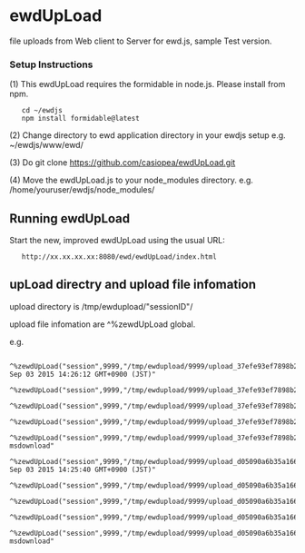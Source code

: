 # ewdUpLoad
file uploads from Web client to Server for ewd.js, sample Test version.

### Setup Instructions


(1) This ewdUpLoad requires the formidable in node.js. Please install from npm.

       cd ~/ewdjs
       npm install formidable@latest


(2) Change directory to ewd application directory in your ewdjs setup e.g. ~/ewdjs/www/ewd/


(3) Do git clone https://github.com/casiopea/ewdUpLoad.git


(4) Move the ewdUpLoad.js to your node_modules directory. e.g. /home/youruser/ewdjs/node_modules/


## Running ewdUpLoad

Start the new, improved ewdUpLoad using the usual URL:

       http://xx.xx.xx.xx:8080/ewd/ewdUpLoad/index.html

## upLoad directry and upload file infomation


upload directory is /tmp/ewdupload/"sessionID"/


upload file infomation are ^%zewdUpLoad global.


e.g.

     ^%zewdUpLoad("session",9999,"/tmp/ewdupload/9999/upload_37efe93ef7898b2177","lastModifiedDate")="Thu Sep 03 2015 14:26:12 GMT+0900 (JST)"
     ^%zewdUpLoad("session",9999,"/tmp/ewdupload/9999/upload_37efe93ef7898b2177","name")="gtmandewdjsSetup.exe"
     ^%zewdUpLoad("session",9999,"/tmp/ewdupload/9999/upload_37efe93ef7898b2177","path")="/tmp/ewdupload/9999/upload_37efe93ef7898b2177"
     ^%zewdUpLoad("session",9999,"/tmp/ewdupload/9999/upload_37efe93ef7898b2177","size")=711152
     ^%zewdUpLoad("session",9999,"/tmp/ewdupload/9999/upload_37efe93ef7898b2177","type")="application/x-msdownload"
     ^%zewdUpLoad("session",9999,"/tmp/ewdupload/9999/upload_d05090a6b35a1663eb","lastModifiedDate")="Thu Sep 03 2015 14:25:40 GMT+0900 (JST)"
     ^%zewdUpLoad("session",9999,"/tmp/ewdupload/9999/upload_d05090a6b35a1663eb","name")="gtmewdjsinstall.exe"
     ^%zewdUpLoad("session",9999,"/tmp/ewdupload/9999/upload_d05090a6b35a1663eb","path")="/tmp/ewdupload/9999/upload_d05090a6b35a1663eb"
     ^%zewdUpLoad("session",9999,"/tmp/ewdupload/9999/upload_d05090a6b35a1663eb","size")=2130028
     ^%zewdUpLoad("session",9999,"/tmp/ewdupload/9999/upload_d05090a6b35a1663eb","type")="application/x-msdownload"








